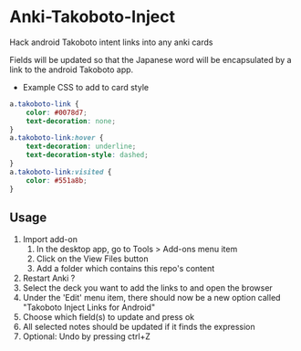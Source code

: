 # Anki-Takoboto-Inject

Hack android Takoboto intent links into any anki cards

Fields will be updated so that the Japanese word will be encapsulated by a link to the android Takoboto app.

- Example CSS to add to card style
```css
a.takoboto-link {
    color: #0078d7;
    text-decoration: none;
}
a.takoboto-link:hover {
    text-decoration: underline;
    text-decoration-style: dashed;
}
a.takoboto-link:visited {
    color: #551a8b;
}
```

## Usage
1. Import add-on
   1. In the desktop app, go to Tools > Add-ons menu item
   2. Click on the View Files button
   3. Add a folder which contains this repo's content
2. Restart Anki ?
3. Select the deck you want to add the links to and open the browser
4. Under the 'Edit' menu item, there should now be a new option called "Takoboto Inject Links for Android"
5. Choose which field(s) to update and press ok
6. All selected notes should be updated if it finds the expression
7. Optional: Undo by pressing ctrl+Z